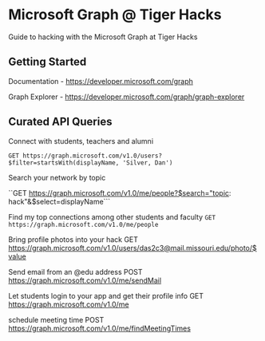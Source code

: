 # Microsoft Graph @ Tiger Hacks
Guide to hacking with the Microsoft Graph at Tiger Hacks

## Getting Started 
Documentation - https://developer.microsoft.com/graph

Graph Explorer - https://developer.microsoft.com/graph/graph-explorer

## Curated API Queries

Connect with students, teachers and alumni

```GET https://graph.microsoft.com/v1.0/users?$filter=startsWith(displayName, 'Silver, Dan')```


Search your network by topic

``GET https://graph.microsoft.com/v1.0/me/people?$search="topic: hack"&$select=displayName```


Find my top connections among other students and faculty
`GET https://graph.microsoft.com/v1.0/me/people`

Bring profile photos into your hack
GET https://graph.microsoft.com/v1.0/users/das2c3@mail.missouri.edu/photo/$value

Send email from an @edu address
POST https://graph.microsoft.com/v1.0/me/sendMail

Let students login to your app and get their profile info
GET https://graph.microsoft.com/v1.0/me

schedule meeting time
POST https://graph.microsoft.com/v1.0/me/findMeetingTimes
